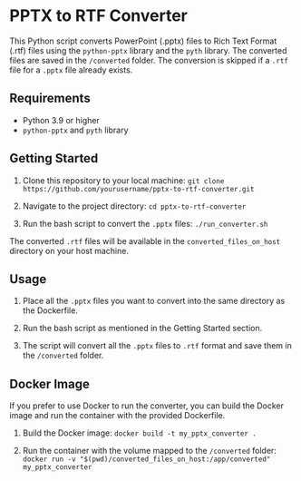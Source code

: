 # PPTX to RTF Converter

This Python script converts PowerPoint (.pptx) files to Rich Text Format (.rtf) files using the `python-pptx` library and the `pyth` library. The converted files are saved in the `/converted` folder. The conversion is skipped if a `.rtf` file for a `.pptx` file already exists.

## Requirements

- Python 3.9 or higher
- `python-pptx` and `pyth` library

## Getting Started

1. Clone this repository to your local machine: `git clone https://github.com/yourusername/pptx-to-rtf-converter.git`

2. Navigate to the project directory: `cd pptx-to-rtf-converter`

3. Run the bash script to convert the `.pptx` files: `./run_converter.sh`

The converted `.rtf` files will be available in the `converted_files_on_host` directory on your host machine.

## Usage

1. Place all the `.pptx` files you want to convert into the same directory as the Dockerfile.

2. Run the bash script as mentioned in the Getting Started section.

3. The script will convert all the `.pptx` files to `.rtf` format and save them in the `/converted` folder.

## Docker Image

If you prefer to use Docker to run the converter, you can build the Docker image and run the container with the provided Dockerfile.

1. Build the Docker image: `docker build -t my_pptx_converter .`

2. Run the container with the volume mapped to the `/converted` folder: `docker run -v "$(pwd)/converted_files_on_host:/app/converted" my_pptx_converter`
   









